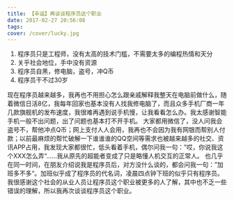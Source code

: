 ```yaml
---
title: 【辛运】再谈谈程序员这个职业
date: 2017-02-27 20:56:08
tags:
cover: /cover/lucky.jpg
---
```

1. 程序员只是工程师，没有太高的技术门槛，不需要太多的编程热情和天分
2. 关乎社会地位，手中没有资源
3. 程序员自黑，修电脑，盗号，冲Q币
4. 程序员干不过30岁

现在程序员越来越多，我再也不用担心怎么跟亲戚解释我整天在电脑前做什么，随着微信日活8亿，我每年回家也基本没有人找我修电脑了，而且众多手机厂商一年几款旗舰机的发布速度，我很难再遇到说手机慢，让我看看怎么办。我太感谢智能手机一般不出问题，出了问题也基本打不开手机。
大家都用微信了，没人问我会盗号不，帮他冲点Q币；网上支付人人会用，我再也不会因为我有网银而帮别人付款；以前最麻烦的帮忙破解一下谁谁谁的QQ空间等需求也被越来越多的社交、资讯APP占用，我发现大家都很忙，低头看着手机，偶尔问我一句：”哎，你说我这个XXX怎么弄“……我从原先的超能者变成了只是略懂人机交互的正常人。
也几乎在同一时间，在朋友介绍说我是程序员后，对方没什么谈的，都会问我一句：”加班多不多“。加班似乎成了程序员的代名词，凌晨四点钟下班的似乎只有程序员。
我很感谢这个社会的从业人员让程序员这个职业被更多的人了解，其中也不乏一些错误的理解，所以我再次谈谈程序员这个职业。

